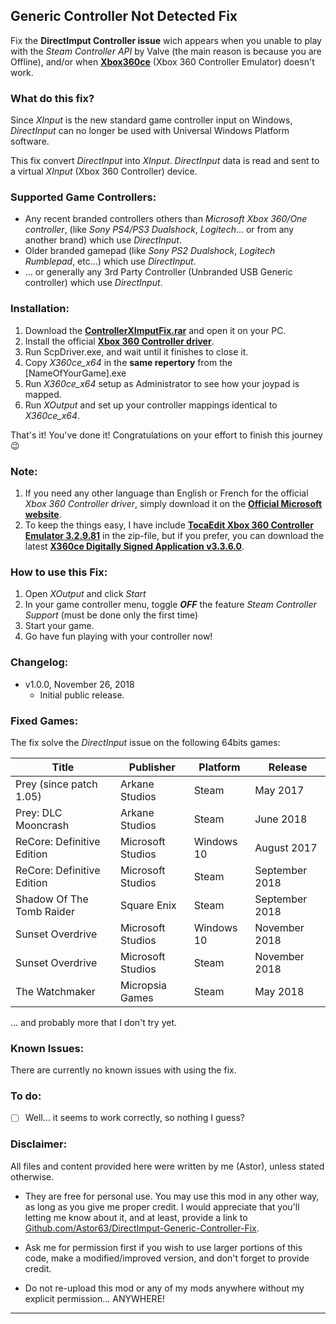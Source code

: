 ## Generic Controller Not Detected Fix

Fix the __DirectImput Controller issue__ wich appears when you unable to play with the *Steam Controller API* by Valve (the main reason is because you are Offline), and/or when  __[Xbox360ce](http://www.x360ce.com/)__ (Xbox 360 Controller Emulator) doesn't work.

### What do this fix?

Since *XInput* is the new standard game controller input on Windows, *DirectInput* can no longer be used with Universal Windows Platform software.

This fix convert *DirectInput* into *XInput*. *DirectInput* data is read and sent to a virtual *XInput* (Xbox 360 Controller) device.

### Supported Game Controllers:

- Any recent branded controllers others than *Microsoft Xbox 360/One controller*, (like *Sony PS4/PS3 Dualshock*, *Logitech*... or from any another brand) which use *DirectInput*. 
- Older branded gamepad (like *Sony PS2 Dualshock*, *Logitech Rumblepad*, etc...) which use *DirectInput*. 
- ... or generally any 3rd Party Controller (Unbranded USB Generic controller) which use *DirectInput*. 

### Installation:

1. Download the __[ControllerXImputFix.rar](https://github.com/Astor63/DirectImput-Generic-Controller-Fix/blob/master/ControllerXImputFix%20v1.0.0.rar)__ and open it on your PC.
2. Install the official  __[Xbox 360 Controller driver](https://www.microsoft.com/accessories/en-id/d/xbox-360-controller-for-windows)__.
2. Run ScpDriver.exe, and wait until it finishes to close it.
4. Copy *X360ce_x64* in the __same repertory__ from the [NameOfYourGame].exe 
5. Run *X360ce_x64* setup as Administrator to see how your joypad is mapped.
4. Run *XOutput* and set up your controller mappings identical to *X360ce_x64*.

That's it! You've done it! Congratulations on your effort to finish this journey :wink: 

### Note:

1. If you need any other language than English or French for the official *Xbox 360 Controller driver*, simply download it on the __[Official Microsoft website](https://www.microsoft.com/accessories/en-id/d/xbox-360-controller-for-windows)__.
2. To keep the things easy, I have include __[TocaEdit Xbox 360 Controller Emulator 3.2.9.81](http://www.x360ce.com/)__ in the zip-file, but if you prefer, you can download the latest __[X360ce Digitally Signed Application v3.3.6.0](https://github.com/x360ce/x360ce)__.
	
### How to use this Fix:

1. Open *XOutput* and click *Start*
2. In your game controller menu, toggle __*OFF*__ the feature *Steam Controller Support* (must be done only the first time) 
3. Start your game.
4. Go have fun playing with your controller now!

### Changelog:

- v1.0.0, November 26, 2018
  - Initial public release.
 
### Fixed Games:

The fix solve the *DirectInput* issue on the following 64bits games:

| Title                          | Publisher         | Platform       | Release              | 
| -------------                  | -------------     | -------------  |-------------         |
| Prey (since patch 1.05)        | Arkane Studios    | Steam          | May 2017             |
| Prey: DLC Mooncrash            | Arkane Studios    | Steam          | June 2018            |
| ReCore: Definitive Edition     | Microsoft Studios | Windows 10     | August 2017          |
| ReCore: Definitive Edition     | Microsoft Studios | Steam          | September 2018       |
| Shadow Of The Tomb Raider      | Square Enix       | Steam          | September 2018       |
| Sunset Overdrive               | Microsoft Studios | Windows 10     | November 2018        |
| Sunset Overdrive               | Microsoft Studios | Steam          | November 2018        |
| The Watchmaker                 | Micropsia Games   | Steam          | May 2018        |
... and probably more that I don't try yet.

### Known Issues:

There are currently no known issues with using the fix.

### To do:

- [ ] Well... it seems to work correctly, so nothing I guess?

### Disclaimer:

All files and content provided here were written by me (Astor), unless stated otherwise.

- They are free for personal use. You may use this mod in any other way, as long as you give me proper credit. I would appreciate that you'll letting me know about it, and at least, provide a link to [Github.com/Astor63/DirectImput-Generic-Controller-Fix](https://github.com/Astor63/DirectImput-Generic-Controller-Fix).

- Ask me for permission first if you wish to use larger portions of this code, make a modified/improved version, and don't forget to provide credit.

- Do not re-upload this mod or any of my mods anywhere without my explicit permission... ANYWHERE!

* * * * *



